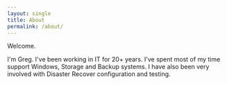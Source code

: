 ```yaml
---
layout: single
title: About
permalink: /about/
---
```


Welcome.

I'm Greg.  I've been working in IT for 20+ years.  I've spent most of my time support Windows, Storage and Backup systems.  I have also been very involved with Disaster Recover configuration and testing.


